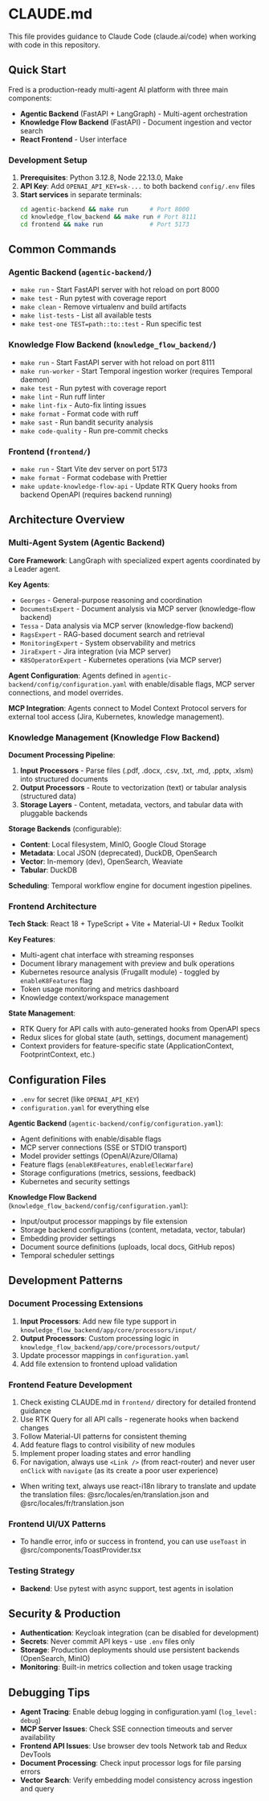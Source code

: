 # CLAUDE.md

This file provides guidance to Claude Code (claude.ai/code) when working with code in this repository.

## Quick Start

Fred is a production-ready multi-agent AI platform with three main components:
- **Agentic Backend** (FastAPI + LangGraph) - Multi-agent orchestration
- **Knowledge Flow Backend** (FastAPI) - Document ingestion and vector search  
- **React Frontend** - User interface

### Development Setup
1. **Prerequisites**: Python 3.12.8, Node 22.13.0, Make
2. **API Key**: Add `OPENAI_API_KEY=sk-...` to both backend `config/.env` files
3. **Start services** in separate terminals:
   ```bash
   cd agentic-backend && make run      # Port 8000
   cd knowledge_flow_backend && make run # Port 8111  
   cd frontend && make run             # Port 5173
   ```

## Common Commands

### Agentic Backend (`agentic-backend/`)
- `make run` - Start FastAPI server with hot reload on port 8000
- `make test` - Run pytest with coverage report
- `make clean` - Remove virtualenv and build artifacts
- `make list-tests` - List all available tests
- `make test-one TEST=path::to::test` - Run specific test

### Knowledge Flow Backend (`knowledge_flow_backend/`)
- `make run` - Start FastAPI server with hot reload on port 8111
- `make run-worker` - Start Temporal ingestion worker (requires Temporal daemon)
- `make test` - Run pytest with coverage report  
- `make lint` - Run ruff linter
- `make lint-fix` - Auto-fix linting issues
- `make format` - Format code with ruff
- `make sast` - Run bandit security analysis
- `make code-quality` - Run pre-commit checks

### Frontend (`frontend/`)
- `make run` - Start Vite dev server on port 5173
- `make format` - Format codebase with Prettier
- `make update-knowledge-flow-api` - Update RTK Query hooks from backend OpenAPI (requires backend running)

## Architecture Overview

### Multi-Agent System (Agentic Backend)

**Core Framework**: LangGraph with specialized expert agents coordinated by a Leader agent.

**Key Agents**:
- `Georges` - General-purpose reasoning and coordination
- `DocumentsExpert` - Document analysis via MCP server (knowledge-flow backend)  
- `Tessa` - Data analysis via MCP server (knowledge-flow backend)
- `RagsExpert` - RAG-based document search and retrieval
- `MonitoringExpert` - System observability and metrics
- `JiraExpert` - Jira integration (via MCP server)
- `K8SOperatorExpert` - Kubernetes operations (via MCP server)

**Agent Configuration**: Agents defined in `agentic-backend/config/configuration.yaml` with enable/disable flags, MCP server connections, and model overrides.

**MCP Integration**: Agents connect to Model Context Protocol servers for external tool access (Jira, Kubernetes, knowledge management).

### Knowledge Management (Knowledge Flow Backend)

**Document Processing Pipeline**:
1. **Input Processors** - Parse files (.pdf, .docx, .csv, .txt, .md, .pptx, .xlsm) into structured documents
2. **Output Processors** - Route to vectorization (text) or tabular analysis (structured data)
3. **Storage Layers** - Content, metadata, vectors, and tabular data with pluggable backends

**Storage Backends** (configurable):
- **Content**: Local filesystem, MinIO, Google Cloud Storage
- **Metadata**: Local JSON (deprecated), DuckDB, OpenSearch  
- **Vector**: In-memory (dev), OpenSearch, Weaviate
- **Tabular**: DuckDB

**Scheduling**: Temporal workflow engine for document ingestion pipelines.

### Frontend Architecture

**Tech Stack**: React 18 + TypeScript + Vite + Material-UI + Redux Toolkit

**Key Features**:
- Multi-agent chat interface with streaming responses
- Document library management with preview and bulk operations
- Kubernetes resource analysis (FrugalIt module) - toggled by `enableK8Features` flag
- Token usage monitoring and metrics dashboard
- Knowledge context/workspace management

**State Management**: 
- RTK Query for API calls with auto-generated hooks from OpenAPI specs
- Redux slices for global state (auth, settings, document management)
- Context providers for feature-specific state (ApplicationContext, FootprintContext, etc.)

## Configuration Files

- `.env` for secret (like `OPENAI_API_KEY`)
- `configuration.yaml` for everything else

**Agentic Backend** (`agentic-backend/config/configuration.yaml`):
- Agent definitions with enable/disable flags
- MCP server connections (SSE or STDIO transport)
- Model provider settings (OpenAI/Azure/Ollama)  
- Feature flags (`enableK8Features`, `enableElecWarfare`)
- Storage configurations (metrics, sessions, feedback)
- Kubernetes and security settings

**Knowledge Flow Backend** (`knowledge_flow_backend/config/configuration.yaml`):
- Input/output processor mappings by file extension
- Storage backend configurations (content, metadata, vector, tabular)
- Embedding provider settings
- Document source definitions (uploads, local docs, GitHub repos)
- Temporal scheduler settings

## Development Patterns

### Document Processing Extensions  
1. **Input Processors**: Add new file type support in `knowledge_flow_backend/app/core/processors/input/`
2. **Output Processors**: Custom processing logic in `knowledge_flow_backend/app/core/processors/output/`
3. Update processor mappings in `configuration.yaml`
4. Add file extension to frontend upload validation

### Frontend Feature Development
1. Check existing CLAUDE.md in `frontend/` directory for detailed frontend guidance
2. Use RTK Query for all API calls - regenerate hooks when backend changes
3. Follow Material-UI patterns for consistent theming
4. Add feature flags to control visibility of new modules
5. Implement proper loading states and error handling
6. For navigation, always use `<Link />` (from react-router) and never user `onClick` with `navigate` (as its create a poor user experience)
- When writing text, always use react-i18n library to translate and update the translation files: @src/locales/en/translation.json and @src/locales/fr/translation.json

### Frontend UI/UX Patterns
- To handle error, info or success in frontend, you can use `useToast` in @src/components/ToastProvider.tsx

### Testing Strategy
- **Backend**: Use pytest with async support, test agents in isolation

## Security & Production

- **Authentication**: Keycloak integration (can be disabled for development)
- **Secrets**: Never commit API keys - use `.env` files only
- **Storage**: Production deployments should use persistent backends (OpenSearch, MinIO)
- **Monitoring**: Built-in metrics collection and token usage tracking

## Debugging Tips

- **Agent Tracing**: Enable debug logging in configuration.yaml (`log_level: debug`)
- **MCP Server Issues**: Check SSE connection timeouts and server availability  
- **Frontend API Issues**: Use browser dev tools Network tab and Redux DevTools
- **Document Processing**: Check input processor logs for file parsing errors
- **Vector Search**: Verify embedding model consistency across ingestion and query